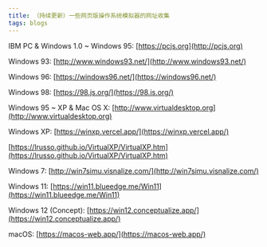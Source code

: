 ```yaml
---
title: （持续更新）一些网页版操作系统模拟器的网址收集
tags: blogs
---
```


IBM PC & Windows 1.0 ~ Windows 95: [https://pcjs.org](http://pcjs.org)

Windows 93: [http://www.windows93.net/](http://www.windows93.net/)

Windows 96: [https://windows96.net/](https://windows96.net/)

Windows 98: [https://98.js.org/](https://98.js.org/)

Windows 95 ~ XP & Mac OS X: [http://www.virtualdesktop.org](http://www.virtualdesktop.org)

Windows XP: [https://winxp.vercel.app/](https://winxp.vercel.app/)

[https://lrusso.github.io/VirtualXP/VirtualXP.htm](https://lrusso.github.io/VirtualXP/VirtualXP.htm)

Windows 7: [http://win7simu.visnalize.com/](http://win7simu.visnalize.com/)

Windows 11: [https://win11.blueedge.me/Win11](https://win11.blueedge.me/Win11)

Windows 12 (Concept): [https://win12.conceptualize.app/](https://win12.conceptualize.app/)

macOS: [https://macos-web.app/](https://macos-web.app/)


